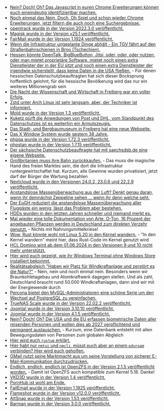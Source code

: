 * [Nein? Doch! Oh? Das Javascript in euren Chrome Erweiterungen können euch eineindeutig identifiziertbar machen.](https://www.bleepingcomputer.com/news/security/google-chrome-extensions-can-be-fingerprinted-to-track-you-online/)
* [Noch einmal das Nein, Doch, Oh Spiel und schon wieder Chrome Erweiterungen, jetzt filtern die auch noch eine Suchergebnisse.](https://www.bleepingcomputer.com/news/technology/chrome-browser-extension-lets-you-remove-specific-sites-from-search-results/)
* [opentrack wurde in der Version 2022.3.0 veröffentlicht.](https://github.com/opentrack/opentrack/releases/tag/opentrack-2022.3.0)
* [Magisk wurde in der Version v25.1 veröffentlicht.](https://github.com/topjohnwu/Magisk/releases/tag/v25.1)
* [FairMail wurde in der Version 1.1924 veröffentlicht.](https://github.com/M66B/FairEmail/releases/tag/1.1924)
* [Wenn die Infrastruktur ungeplante Dinge abhält - Ein TGV fährt auf den Straßenbahnschienen in Brno (Tschechien).](https://blog.fefe.de/?ts=9c53371c)
* [Hessen könnte OpenTalk, BigBlueButton, Jitsi, oder, oder, oder nutzen, oder man mietet proprietäre Software, mietet noch einen extra Dienstleister der in der EU sitzt und noch einen extra Dienstleister der irgendwie sicherstellt, dass keine Daten in die USA fließen.](https://www.borncity.com/blog/2022/06/20/zoom-an-hessischen-hochschulen-fr-lehrveranstaltungen-zulssig/) - Für denen hessischen Datenschutzbeauftragten hat sich dieser Bocksprung hoffentlich gelohnt, für die hessische Bevölkerung wird das nur ein weiteres Millionengrab sein
* [Die Nacht der Wissenschaft und Wirtschaft in Freiberg war ein voller Erfolg.](https://tu-freiberg.de/presse/schaufenster-fuer-nachhaltigkeit-tausende-bei-nacht-der-wissenschaft-und-wirtschaft-in-freibe)
* [Zstd unter Arch Linux ist sehr langsam, aber, der Techniker ist informiert.](https://www.phoronix.com/scan.php?page=news_item&px=Arch-Linux-Bizarre-Zstd)
* [Mold wurde in der Version 1.3 veröffentlicht.](https://www.phoronix.com/scan.php?page=news_item&px=Mold-1.3-Released)
* [Kuketz pürft die Anwedungen von Post und DHL, vom Standpunkt des Datenschutzes ist es weiterhin ein Armutszeugis.](https://www.kuketz-blog.de/post-dhl-datenschutz-unbekannt-verzogen-app-check-teil2/)
* [Das Stadt- und Bergbaumuseum in Freiberg hat eine neue Webseite.](https://www.museum-freiberg.de/)
* [Das X Window System wurde gestern 38 Jahre.](https://www.phoronix.com/scan.php?page=news_item&px=X-Windows-System-38)
* [phpqa wurde in der Version 1.72.3 veröffentlicht.](https://github.com/jakzal/phpqa/releases/tag/v1.72.3)
* [phpstan wurde in der Version 1.7.15 veröffentlicht.](https://github.com/phpstan/phpstan/releases/tag/1.7.15)
* [Der sächsische Datenschutzbeauftragte hat mit saechsdsb.de eine eigene Webseite.](https://www.saechsdsb.de)
* [Großbritanien muss ihre Bahn zurückkaufen.](https://blog.fefe.de/?ts=9c4fac7f) - Das muss die magische Hand des freien Marktes sein, die dort die Infrastruktur runtergewirtschaftet hat. Kurzum, alle Gewinne wurden privatisiert, jetzt darf der Bürger die Wartung bezahlen
* [Nextcloud wurde in den Versionen 24.0.2, 23.0.6 und 22.2.9 veröffentlicht.](https://nextcloud.com/blog/maintenance-releases-24-0-1-23-0-5-and-22-2-8-are-out-update-2/)
* [Anstandslose Massenüberwachung aus der Luft? Denkt genau daran, wenn ihr demnächst Zeppeline sehen ... wenn ihr denn welche seht.](https://netzpolitik.org/2022/videoueberwachung-aus-der-stratosphaere-neues-zeitalter-fuer-ueberwachungsballons/)
* [Der EuGH reduziert die anstandslose Massenüberwachung aller Fluggäste ein wenig, lässt das Problem aber bestehen.](https://netzpolitik.org/2022/fluggastdatenregister-eugh-urteil-beschraenkt-massenueberwachung-bei-flugreisen/)
* [HDDs wurden in den letzten Jahren schneller und niemand merkt es.](https://utcc.utoronto.ca/~cks/space/blog/tech/HDDsNowSomewhatBetter)
* [Mal wieder eine tolle Dokumentation von Arte. O-Ton, 16 Prozent der angebauten Pflanzen werden in Deutschland zum direkten Verzehr genutzt.](https://www.youtube.com/watch?v=tXfFh1lpKQI) - Nichts mit Nahrungsmittelkriese!
* [Wow, Rust könnte wohl mit Linux 5.20 in den Kernel wandern.](https://www.phoronix.com/scan.php?page=news_item&px=Rust-For-Linux-5.20-Possible) - "In den Kernel wandern" meint hier, dass Rust-Code im Kernel genutzt wird
* [HCL Domino wird ab dem 01.06.2024 in den Versionen 9 und 10 nicht mehr unterstützt.](https://n-komm.de/end-of-support-fuer-domino-versionen-9-und-10-angekuendigt/)
* [Hier wird euch gezeigt, wie ihr Windows Terminal ohne Windows Store installiert bekommt.](https://www.windowspro.de/tipp/windows-terminal-ohne-store-windows-server-installieren)
* [Realitätsabgleich "Haben wir Platz für Windkraftanlage und zerstört es die Natur?"](https://www.sonnenseite.com/de/tipps/wo-sollen-bloss-all-die-windraeder-hin/) - Nein, nein und noch einmal nein. Besonders wenn wir Braunkohletagebau und Atomkraftwerk dagegen stellen. Und als zahl, Deutschland braucht rund 50.000 Windkraftanlagen, dann sind wir mit der Energiewende durch
* [Percona bietet den MySQL-Administratoren eine schöne Serie um den Wechsel auf PostgreSQL zu vereinfachen.](https://www.percona.com/blog/postgresql-for-mysql-dbas-episodes-3-and-4/)
* [TrueNAS Scale wurde in der Version 22.02.2 veröffentlicht.](https://github.com/truenas/documentation/releases/tag/TS22.02.2)
* [Joomla! wurde in der Version 3.10.10 veröffentlicht.](https://github.com/joomla/joomla-cms/releases/tag/3.10.10)
* [Joomla! wurde in der Version 4.1.5 veröffentlicht.](https://github.com/joomla/joomla-cms/releases/tag/4.1.5)
* [Nein? Doch! Oh? Die USA und die EU erfassen biometrische Daten aller reisenden Personen und wollen dies ab 2027 verpflichtend und permanent austauschen.](https://netzpolitik.org/2022/partnerschaft-fuer-grenzsicherheit-eu-staaten-erwaegen-historisch-einmaliges-biometrie-abkommen-mit-den-usa/) - Kurzum, eine Datenbank entsteht mit allen Bewegungsdaten von Personen zum globalen Abgleich
* [Hier wird euch `rustup` erklärt.](https://opensource.com/article/22/6/rust-toolchain-rustup)
* [Hier habt nur `nmtui` und `nmcli`, müsst euch aber an einem `eduroam` verbinden? Hier wird euch geholfen.](https://github.com/stevleibelt/General_Howtos/tree/master/network/networkmanager)
* [GMail nutzt seine Marktmacht aus um seine Vorstellung von sicherer E-Mail-Kommunikation durchzudrücken.](https://utcc.utoronto.ca/~cks/space/blog/spam/DKIMSigningMostlyMandatory?showcomments#comments)
* [Endlich, endlich, endlich ist OpenZFS in der Version 2.1.5 veröffentlicht worden.](https://www.phoronix.com/scan.php?page=news_item&px=OpenZFS-2.1.5-Released) - Damit ist OpenZFS auch kompatible zum Kernel 5.18. Danke!
* [VKD3D wurde in der Version 1.4 veröffentlicht.](https://www.phoronix.com/scan.php?page=news_item&px=VKD3D-1.4-Released)
* [PornHub ist wohl am Ende.](https://netzpolitik.org/2022/mindgeek-pornhub-chefs-schmeissen-hin/)
* [FailEmail wurde in der Version 1.1925 veröffentlicht.](https://github.com/M66B/FairEmail/releases/tag/1.1925)
* [Flameshot wurde in der Version v12.0.0 veröffentlicht.](https://github.com/flameshot-org/flameshot/releases/tag/v12.0.0)
* [AltSnap wurde in der Version 1.53 veröffentlicht.](https://github.com/RamonUnch/AltSnap/releases/tag/1.53)
* [Barman wurde in der Version 3.0.0 veröffentlicht.](https://github.com/EnterpriseDB/barman/releases/tag/release/3.0.0)
